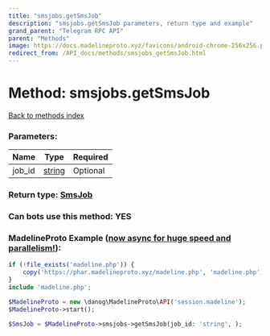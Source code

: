 ```yaml
---
title: "smsjobs.getSmsJob"
description: "smsjobs.getSmsJob parameters, return type and example"
grand_parent: "Telegram RPC API"
parent: "Methods"
image: https://docs.madelineproto.xyz/favicons/android-chrome-256x256.png
redirect_from: /API_docs/methods/smsjobs_getSmsJob.html
---
```

# Method: smsjobs.getSmsJob
[Back to methods index](index.html)



### Parameters:

| Name     |    Type       | Required |
|----------|---------------|----------|
|job\_id|[string](/API_docs/types/string.html) | Optional|


### Return type: [SmsJob](/API_docs/types/SmsJob.html)

### Can bots use this method: **YES**


### MadelineProto Example ([now async for huge speed and parallelism!](https://docs.madelineproto.xyz/docs/ASYNC.html)):


```php
if (!file_exists('madeline.php')) {
    copy('https://phar.madelineproto.xyz/madeline.php', 'madeline.php');
}
include 'madeline.php';

$MadelineProto = new \danog\MadelineProto\API('session.madeline');
$MadelineProto->start();

$SmsJob = $MadelineProto->smsjobs->getSmsJob(job_id: 'string', );
```

